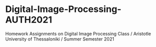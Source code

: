 # Digital-Image-Processing-AUTH2021
Homework Assignments on Digital Image Processing Class / Aristotle University of Thessaloniki / Summer Semester 2021
